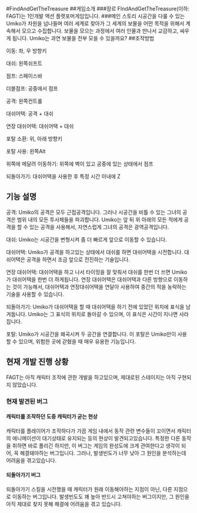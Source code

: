 #FindAndGetTheTreasure
##게임소개
###장르
FIndAndGetTheTreasure(이하: FAGT)는 1인개발 액션 플랫포머게임입니다.
###메인 스토리
시공간을 다룰 수 있는 Umiko가 차원을 넘나들며 여러 세계로 찾아가 그 세계의 보물을 어떤 목적을 위해서 계속해서 모으고 수집합니다. 
보물을 모으는 과정에서 여러 인물과 만나서 교감하고, 싸우게 됩니다.
Umiko는 과연 보물을 전부 모을 수 있을까요?
##조작방법

이동: 좌, 우 방향키

대쉬: 왼쪽쉬프트

점프: 스페이스바

더블점프: 공중에서 점프

공격: 왼쪽컨트롤

대쉬어택: 공격 + 대쉬

연장 대쉬어택: 대쉬어택 + 대쉬

포탈 소환: 위, 아래 방향키

포탈 사용: 왼쪽Alt

위쪽에 메달려 이동하기: 위쪽에 벽이 있고 공중에 있는 상태에서 점프

되돌아가기: 대쉬어택을 사용한 후 특정 시간 이내에 Z

## 기능 설명

공격: Umiko의 공격은 모두 근접공격입니다. 그러나 시공간을 비틀 수 있는 그녀의 공격은
범위 내의 모든 투사체들을 파괴합니다.
Umiko는 앞 뒤 위 아래의 모든 적에게 공격을 할 수 있는 공격을 사용해서, 자연스럽게 그녀의 공격은 광역공격입니다.

대쉬: Umiko는 시공간을 변형시켜 좀 더 빠르게 앞으로 이동할 수 있습니다.

대쉬어택: Umiko가 공격을 하고있는 상태에서 대쉬를 하면 대쉬어택을 시전합니다.
대쉬어택은 공격을 하면서 조금 앞으로 전진하는 기술입니다.

연장 대쉬어택: 대쉬어택을 하고 나서 타이밍을 잘 맞춰서 대쉬를 한번 더 쓰면 Umiko가 대쉬어택을 한번 더 하게됩니다.
연장 대쉬어택은 대쉬어택과 다른 방향으로 이동하는 것이 가능해서, 대쉬어택과 연장대쉬어택을 연달아 사용하여 중간의 적을 농락하는 기술을 사용할 수 있습니다.

되돌아가기: Umiko가 대쉬어택을 할 때 대쉬어택을 하기 전에 있었던 위치에 표식을 남겨둡니다.
Umiko는 그 표식의 위치로 돌아갈 수 있으며, 이 표식은 시간이 지나면 사라집니다.

포탈: Umiko가 시공간을 왜곡시켜 두 공간을 연결합니다.
이 포탈은 Umiko만이 사용할 수 있으며, 위험한 곳에 갇혔을 때 매우 유용한 기능입니다.

## 현재 개발 진행 상황

FAGT는 아직 캐릭터 조작에 관한 개발을 하고있으며, 제대로된 스테이지는 아직 구현되지 않았습니다.

### 현재 발견된 버그

#### 캐릭터를 조작하던 도중 캐릭터가 굳는 현상

캐릭터를 플레이어가 조작하다가 가끔 게임 내에서 동작 관련 변수들이 꼬이면서 캐릭터의 애니메이션이 대기상태로 유지되는 등의 현상이 발견되고있습니다.
특정한 다른 동작을 취하면 바로 풀리긴 하지만, 이 버그는 게임의 완성도에 크게 관여한다고 생각이 되어, 꼭 해결돼야하는 버그입니다.
그러나, 발생빈도가 너무 낮아 그 원인을 분석하는데 어려움을 겪고있습니다.

#### 되돌아가기 버그

되돌아가기 스킬을 시전했을 때 캐릭터가 원래 이동해야하는 지점이 아닌, 다른 지점으로 이동하는 버그입니다.
발생빈도도 꽤 높아 반드시 고쳐야하는 버그이지만, 그 원인을 아직 제대로 찾지 못해 해결에 어려움을 겪고 있습니다.




